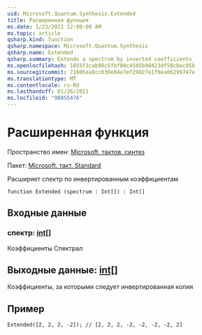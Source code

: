 ```yaml
---
uid: Microsoft.Quantum.Synthesis.Extended
title: Расширенная функция
ms.date: 1/23/2021 12:00:00 AM
ms.topic: article
qsharp.kind: function
qsharp.namespace: Microsoft.Quantum.Synthesis
qsharp.name: Extended
qsharp.summary: Extends a spectrum by inverted coefficients
ms.openlocfilehash: 1855f3cab98c5fbf08c4505b90423df50cbec95b
ms.sourcegitcommit: 71605ea9cc630e84e7ef29027e1f0ea06299747e
ms.translationtype: MT
ms.contentlocale: ru-RU
ms.lasthandoff: 01/26/2021
ms.locfileid: "98855476"
---
```

# <a name="extended-function"></a>Расширенная функция

Пространство имен: [Microsoft. тактов. синтез](xref:Microsoft.Quantum.Synthesis)

Пакет: [Microsoft. такт. Standard](https://nuget.org/packages/Microsoft.Quantum.Standard)


Расширяет спектр по инвертированным коэффициентам

```qsharp
function Extended (spectrum : Int[]) : Int[]
```


## <a name="input"></a>Входные данные

### <a name="spectrum--int"></a>спектр: [int](xref:microsoft.quantum.lang-ref.int)[]

Коэффициенты Спектрал



## <a name="output--int"></a>Выходные данные: [int](xref:microsoft.quantum.lang-ref.int)[]

Коэффициенты, за которыми следует инвертированная копия

## <a name="example"></a>Пример

```qsharp
Extended([2, 2, 2, -2]); // [2, 2, 2, -2, -2, -2, -2, 2]
```